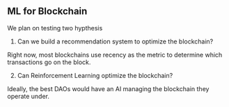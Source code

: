 ## ML for Blockchain

We plan on testing two hypthesis

1) Can we build a recommendation system to optimize the blockchain? 

Right now, most blockchains use recency as the metric to determine which transactions go on the block. 

2) Can Reinforcement Learning optimize the blockchain? 

Ideally, the best DAOs would have an AI managing the blockchain they operate under. 